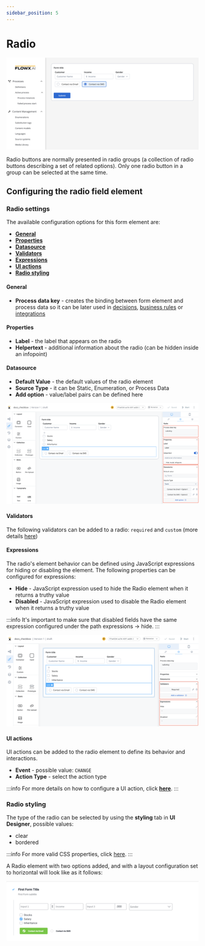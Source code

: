 ```yaml
---
sidebar_position: 5
---
```


# Radio 

![](../../img/radio_form_field.png)

Radio buttons are normally presented in radio groups (a collection of radio buttons describing a set of related options). Only one radio button in a group can be selected at the same time.

## Configuring the radio field element

### Radio settings

The available configuration options for this form element are:

- [**General**](#general)
- [**Properties**](#properties)
- [**Datasource**](#datasource)
- [**Validators**](#validators)
- [**Expressions**](#expressions)
- [**UI actions**](#ui-actions)
- [**Radio styling**](#radio-styling)

#### General

* **Process data key** - creates the binding between form element and process data so it can be later used in [decisions](../../../node/exclusive-gateway-node.md), [business rules](../../../actions/business-rule-action/business-rule-action.md) or [integrations](../../../node/message-send-received-task-node.md)

#### Properties

* **Label** - the label that appears on the radio
* **Helpertext** - additional information about the radio (can be hidden inside an infopoint)


#### Datasource

* **Default Value** - the default values of the radio element
* **Source Type** - it can be Static, Enumeration, or Process Data
* **Add option** - value/label pairs can be defined here

![](../../img/radio_properties.png)

#### Validators

The following validators can be added to a radio: `required` and `custom` (more details [here](../../validators.md))

#### Expressions
  
The radio's element behavior can be defined using JavaScript expressions for hiding or disabling the element. The following properties can be configured for expressions:
   
* **Hide** - JavaScript expression used to hide the Radio element when it returns a truthy value
* **Disabled** - JavaScript expression used to disable the Radio element when it returns a truthy value

:::info
It's important to make sure that disabled fields have the same expression configured under the path expressions → hide.
:::

![](../../img/radio_validators.png)

#### UI actions

UI actions can be added to the radio element to define its behavior and interactions.

* **Event** - possible value: `CHANGE`
* **Action Type** - select the action type

:::info
For more details on how to configure a UI action, click [**here**](../../ui-actions).
:::

### Radio styling

The type of the radio can be selected by using the **styling** tab in **UI Designer**, possible values:

* clear
* bordered

:::info
For more valid CSS properties, click [here](../../#styling).
:::

A Radio element with two options added, and with a layout configuration set to horizontal will look like as it follows:

![Radio Form element example](../../img/radio_form_styling.png)




